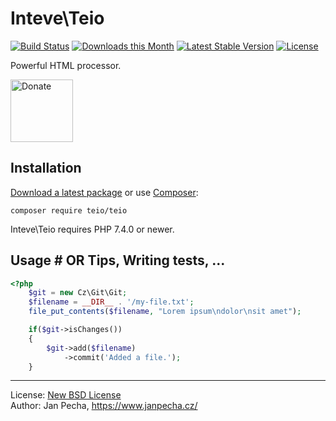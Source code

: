 # Inteve\Teio

[![Build Status](https://github.com/inteve/teio/workflows/Build/badge.svg)](https://github.com/inteve/teio/actions)
[![Downloads this Month](https://img.shields.io/packagist/dm/inteve/teio.svg)](https://packagist.org/packages/inteve/teio)
[![Latest Stable Version](https://poser.pugx.org/inteve/teio/v/stable)](https://github.com/inteve/teio/releases)
[![License](https://img.shields.io/badge/license-New%20BSD-blue.svg)](https://github.com/inteve/teio/blob/master/license.md)

Powerful HTML processor.

<a href="https://www.janpecha.cz/donate/"><img src="https://buymecoffee.intm.org/img/donate-banner.v1.svg" alt="Donate" height="100"></a>


## Installation

[Download a latest package](https://github.com/inteve/teio/releases) or use [Composer](http://getcomposer.org/):

```
composer require teio/teio
```

Inteve\Teio requires PHP 7.4.0 or newer.


## Usage # OR Tips, Writing tests, ...

``` php
<?php
	$git = new Cz\Git\Git;
	$filename = __DIR__ . '/my-file.txt';
	file_put_contents($filename, "Lorem ipsum\ndolor\nsit amet");

	if($git->isChanges())
	{
		$git->add($filename)
			->commit('Added a file.');
	}
```

------------------------------

License: [New BSD License](license.md)
<br>Author: Jan Pecha, https://www.janpecha.cz/
